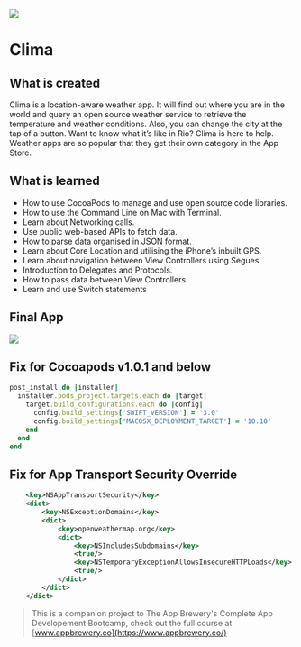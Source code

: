 ![](/Clima/Images.xcassets/AppIcon.appiconset/Icon-40@2x.png)
# Clima

## What is created

Clima is a location-aware weather app. It will find out where you are in the world and query an open source weather service to retrieve the temperature and weather conditions. Also, you can change the city at the tap of a button. Want to know what it’s like in Rio? Clima is here to help. Weather apps are so popular that they get their own category in the App Store.

## What is learned

* How to use CocoaPods to manage and use open source code libraries. 
* How to use the Command Line on Mac with Terminal.
* Learn about Networking calls.
* Use public web-based APIs to fetch data.
* How to parse data organised in JSON format.
* Learn about Core Location and utilising the iPhone’s inbuilt GPS. 
* Learn about navigation between View Controllers using Segues.
* Introduction to Delegates and Protocols.
* How to pass data between View Controllers.
* Learn and use Switch statements

## Final App

![](https://github.com/londonappbrewery/Images/blob/master/Clima.gif)

## Fix for Cocoapods v1.0.1 and below

```ruby
post_install do |installer|
  installer.pods_project.targets.each do |target|
    target.build_configurations.each do |config|
      config.build_settings['SWIFT_VERSION'] = '3.0'
      config.build_settings['MACOSX_DEPLOYMENT_TARGET'] = '10.10'
    end
  end
end
```

## Fix for App Transport Security Override

```XML
	<key>NSAppTransportSecurity</key>
	<dict>
		<key>NSExceptionDomains</key>
		<dict>
			<key>openweathermap.org</key>
			<dict>
				<key>NSIncludesSubdomains</key>
				<true/>
				<key>NSTemporaryExceptionAllowsInsecureHTTPLoads</key>
				<true/>
			</dict>
		</dict>
	</dict>
```

>This is a companion project to The App Brewery's Complete App Developement Bootcamp, check out the full course at [www.appbrewery.co](https://www.appbrewery.co/)



